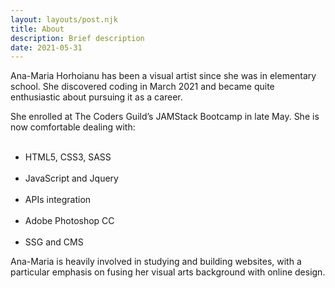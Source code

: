 ```yaml
---
layout: layouts/post.njk
title: About 
description: Brief description 
date: 2021-05-31
---
```


  Ana-Maria Horhoianu has been a visual artist since she was in elementary school. She discovered coding in March 2021 and became quite enthusiastic about pursuing it as a career.
 
  She enrolled at The Coders Guild’s JAMStack Bootcamp in late May. She is now comfortable dealing with:
  <ul>
  &nbsp;&nbsp;      <li>HTML5, CSS3, SASS</li>
  &nbsp;&nbsp;      <li>JavaScript and Jquery</li>
  &nbsp;&nbsp;      <li>APIs integration</li>
  &nbsp;&nbsp;      <li>Adobe Photoshop CC</li>
  &nbsp;&nbsp;      <li>SSG and CMS</li>
  </ul>
  Ana-Maria is heavily involved in studying and building websites, with a particular emphasis on fusing her visual arts background with online design.